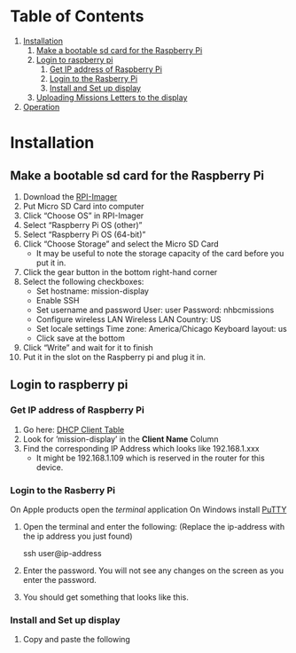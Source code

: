 
# Table of Contents

1.  [Installation](#org502a3e2)
    1.  [Make a bootable sd card for the Raspberry Pi](#orgf6e331e)
    2.  [Login to raspberry pi](#org8d10966)
        1.  [Get IP address of Raspberry Pi](#org514d586)
        2.  [Login to the Rasberry Pi](#org0d38a2a)
        3.  [Install and Set up display](#org1608fb6)
    3.  [Uploading Missions Letters to the display](#org53da35a)
2.  [Operation](#org5a1d92f)



<a id="org502a3e2"></a>

# Installation


<a id="orgf6e331e"></a>

## Make a bootable sd card for the Raspberry Pi

1.  Download the [RPI-Imager](https://www.raspberrypi.com/software/)
2.  Put Micro SD Card into computer
3.  Click &ldquo;Choose OS&rdquo; in RPI-Imager
4.  Select &ldquo;Raspberry Pi OS (other)&rdquo;
5.  Select &ldquo;Raspberry Pi OS (64-bit)&rdquo;
6.  Click &ldquo;Choose Storage&rdquo; and select the Micro SD Card
    -   It may be useful to note the storage capacity of the card before you put it in.
7.  Click the gear button in the bottom right-hand corner
8.  Select the following checkboxes:
    -   Set hostname: mission-display
    -   Enable SSH
    -   Set username and password
        User: user
        Password: nhbcmissions
    -   Configure wireless LAN
        Wireless LAN Country: US
    -   Set locale settings
        Time zone: America/Chicago
        Keyboard layout: us
    -   Click save at the bottom
9.  Click &ldquo;Write&rdquo; and wait for it to finish
10. Put it in the slot on the Raspberry pi and plug it in.


<a id="org8d10966"></a>

## Login to raspberry pi


<a id="org514d586"></a>

### Get IP address of Raspberry Pi

1.  Go here: [DHCP Client Table](http://192.168.1.1/DHCPTable.asp)
2.  Look for &rsquo;mission-display&rsquo; in the **Client Name** Column
3.  Find the corresponding IP Address which looks like 192.168.1.xxx
    -   It might be 192.168.1.109 which is reserved in the router for this device.


<a id="org0d38a2a"></a>

### Login to the Rasberry Pi

On Apple products open the *terminal* application
On Windows install [PuTTY](https://www.chiark.greenend.org.uk/~sgtatham/putty/latest.html)

1.  Open the terminal and enter the following: (Replace the ip-address with the ip address you just found)

    ssh user@ip-address

1.  Enter the password. You will not see any changes on the screen as you enter the password.
2.  You should get something that looks like this.


<a id="org1608fb6"></a>

### Install and Set up display

1.  Copy and paste the following
    <script link>
2.  You can now upload files via the web file browser (link)
3.  The display will automatically restart every night at midnight.
4.  When it restarts it will put all the uploaded letters into rotation


<a id="org53da35a"></a>

## Uploading Missions Letters to the display

1.  Go to the web file browser [here](http://192.168.1.109:8080).
2.  Login with these credentials. Username: NHBCwylie, password: nhbcmissions
3.  Enter the folder called &ldquo;letters&rdquo;
4.  Upload letters into this folder by clicking the Up arrow in the top right corner.
5.  The letters will be automatically put into rotation on the display.


<a id="org5a1d92f"></a>

# Operation

<table border="2" cellspacing="0" cellpadding="6" rules="groups" frame="hsides">


<colgroup>
<col  class="org-left" />

<col  class="org-left" />
</colgroup>
<tbody>
<tr>
<td class="org-left">Time</td>
<td class="org-left">Function</td>
</tr>


<tr>
<td class="org-left">00:00 Everyday</td>
<td class="org-left">Convert all files in the letters folder</td>
</tr>


<tr>
<td class="org-left">09:45 Sunday</td>
<td class="org-left">Screen On</td>
</tr>


<tr>
<td class="org-left">13:00 Sunday</td>
<td class="org-left">Screen Off</td>
</tr>


<tr>
<td class="org-left">15:15 Sunday</td>
<td class="org-left">Screen On</td>
</tr>


<tr>
<td class="org-left">18:45 Sunday</td>
<td class="org-left">Screen Off</td>
</tr>


<tr>
<td class="org-left">18:45 Wednesday</td>
<td class="org-left">Screen On</td>
</tr>


<tr>
<td class="org-left">21:00 Wednesday</td>
<td class="org-left">Screen Off</td>
</tr>
</tbody>
</table>

1.  The raspberry pi will automatically turn the screen on and off at the above times.
2.  It puts the screen into a deep sleep mode while it is off.


